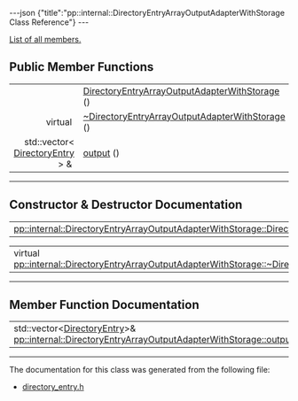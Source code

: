 ---json {"title":"pp::internal::DirectoryEntryArrayOutputAdapterWithStorage Class Reference"} ---

[List of all members.](/docs/native-client/pepper_beta/cpp/classpp_1_1internal_1_1_directory_entry_array_output_adapter_with_storage-members/)

Public Member Functions
-----------------------

<table><tbody><tr class="odd"><td style="text-align: right;"> </td><td><a href="/docs/native-client/pepper_beta/cpp/classpp_1_1internal_1_1_directory_entry_array_output_adapter_with_storage#a731d90a8b1511d95720095234bc85519" class="el">DirectoryEntryArrayOutputAdapterWithStorage</a> ()</td></tr><tr class="even"><td style="text-align: right;">virtual </td><td><a href="/docs/native-client/pepper_beta/cpp/classpp_1_1internal_1_1_directory_entry_array_output_adapter_with_storage#a7ba11c106f03fc7c42048775acc0e2e3" class="el">~DirectoryEntryArrayOutputAdapterWithStorage</a> ()</td></tr><tr class="odd"><td style="text-align: right;">std::vector&lt; <a href="/docs/native-client/pepper_beta/cpp/classpp_1_1_directory_entry/" class="el">DirectoryEntry</a> &gt; &amp; </td><td><a href="/docs/native-client/pepper_beta/cpp/classpp_1_1internal_1_1_directory_entry_array_output_adapter_with_storage#ad178a94b0ffee2dcc7e5ad2525f2863e" class="el">output</a> ()</td></tr></tbody></table>

------------------------------------------------------------------------

Constructor & Destructor Documentation
--------------------------------------

<span id="a731d90a8b1511d95720095234bc85519" class="anchor" style="margin: 0;"></span>

<table><tbody><tr class="odd"><td><a href="/docs/native-client/pepper_beta/cpp/classpp_1_1internal_1_1_directory_entry_array_output_adapter_with_storage#a731d90a8b1511d95720095234bc85519" class="el">pp::internal::DirectoryEntryArrayOutputAdapterWithStorage::DirectoryEntryArrayOutputAdapterWithStorage</a></td><td>(</td><td></td><td>)</td><td></td></tr></tbody></table>

<span id="a7ba11c106f03fc7c42048775acc0e2e3" class="anchor" style="margin: 0;"></span>

<table><tbody><tr class="odd"><td>virtual <a href="/docs/native-client/pepper_beta/cpp/classpp_1_1internal_1_1_directory_entry_array_output_adapter_with_storage#a7ba11c106f03fc7c42048775acc0e2e3" class="el">pp::internal::DirectoryEntryArrayOutputAdapterWithStorage::~DirectoryEntryArrayOutputAdapterWithStorage</a></td><td>(</td><td></td><td>)</td><td><code> [virtual]</code></td></tr></tbody></table>

------------------------------------------------------------------------

Member Function Documentation
-----------------------------

<span id="ad178a94b0ffee2dcc7e5ad2525f2863e" class="anchor" style="margin: 0;"></span>

<table><tbody><tr class="odd"><td>std::vector&lt;<a href="/docs/native-client/pepper_beta/cpp/classpp_1_1_directory_entry/" class="el">DirectoryEntry</a>&gt;&amp; <a href="/docs/native-client/pepper_beta/cpp/classpp_1_1internal_1_1_directory_entry_array_output_adapter_with_storage#ad178a94b0ffee2dcc7e5ad2525f2863e" class="el">pp::internal::DirectoryEntryArrayOutputAdapterWithStorage::output</a></td><td>(</td><td></td><td>)</td><td></td></tr></tbody></table>

------------------------------------------------------------------------

The documentation for this class was generated from the following file:

-   <a href="/docs/native-client/pepper_beta/cpp/directory__entry_8h/" class="el">directory_entry.h</a>
